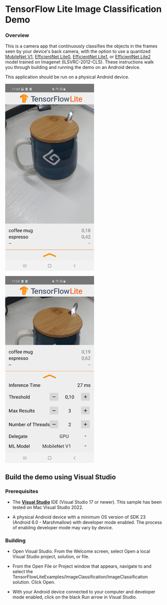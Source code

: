 # TensorFlow Lite Image Classification Demo

### Overview

This is a camera app that continuously classifies the objects in the frames
seen by your device's back camera, with the option to use a quantized
[MobileNet V1](https://tfhub.dev/tensorflow/lite-model/mobilenet_v1_1.0_224_quantized/1/metadata/1),
[EfficientNet Lite0](https://tfhub.dev/tensorflow/lite-model/efficientnet/lite0/int8/2),
[EfficientNet Lite1](https://tfhub.dev/tensorflow/lite-model/efficientnet/lite1/int8/2),
or
[EfficientNet Lite2](https://tfhub.dev/tensorflow/lite-model/efficientnet/lite2/int8/2)
model trained on Imagenet (ILSVRC-2012-CLS). These instructions
walk you through building and running the demo on an Android device.

This application should be run on a physical Android device.

![App example showing UI controls. Result is espresso.](screenshot1.jpg?raw=true "Screenshot with controls")

![App example without UI controls. Result is espresso.](screenshot2.jpg?raw=true "Screenshot without controls")

## Build the demo using Visual Studio

### Prerequisites

* The **[Visual Studio](https://visualstudio.microsoft.com/vs/mac/)**
    IDE (Visual Studio 17 or newer). This sample has been tested on
    Mac Visual Studio 2022.

* A physical Android device with a minimum OS version of SDK 23 (Android 6.0 -
    Marshmallow) with developer mode enabled. The process of enabling developer
    mode may vary by device.

### Building

* Open Visual Studio. From the Welcome screen, select Open a local
    Visual Studio project, solution, or file.

* From the Open File or Project window that appears, navigate to and select
    the TensorFlowLiteExamples/ImageClassification/ImageClassification solution.
    Click Open.

* With your Android device connected to your computer and developer mode
    enabled, click on the black Run arrow in Visual Studio.

